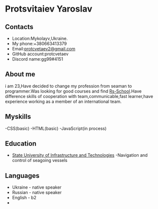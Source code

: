 # Protsvitaiev Yaroslav
## Contacts
- Location:Mykolayv,Ukraine.
- My phone:+380663413379
- Email:protcvetaev2@gmail.com
- GitHub account:protcvetaev
- Discord name:gg99#4151
## About me
i am 23,Have decided to change my profession from seaman to programmer.Was looking for good courses and find [Rs-School](https://rs.school/index.html).Have difference skills of cooperation with team,communicable,fast learner,have experience working as a member of an international team.
## Myskills
-CSS(basic)
-HTML(basic)
-JavaScript(in process)
## Education
- [State University of Infrastructure and Technologies](https://duit.edu.ua/)
 -Navigation and control of seagoing vessels
 ## Languages
 - Ukraine - native speaker
 - Russian - native speaker
 - English - b2
 - 
